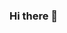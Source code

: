 ### Hi there 👋

<!--
**skeppy50/skeppy50** is a ✨ _special_ ✨ repository because its `README.md` (this file) appears on your GitHub profile.

Here are some ideas to get you started:

- 🔭 I’m currently working on ..nothing
- 🌱 I’m currently learning ..9th
- 👯 I’m looking to collaborate on ...
- 🤔 I’m looking for help with free minecraft
- 💬 Ask me about ...
- 📫 How to reach me: ...
- 😄 Pronouns: ...
- ⚡ Fun fact: ...
-->
